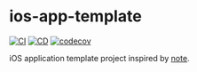 # ios-app-template

[![CI](https://github.com/mt-hodaka/ios-app-template/actions/workflows/ci.yml/badge.svg)](https://github.com/mt-hodaka/ios-app-template/actions/workflows/ci.yml)
[![CD](https://github.com/mt-hodaka/ios-app-template/actions/workflows/cd.yml/badge.svg)](https://github.com/mt-hodaka/ios-app-template/actions/workflows/cd.yml)
[![codecov](https://codecov.io/gh/mt-hodaka/ios-app-template/branch/main/graph/badge.svg?token=iHNyI8rYXu)](https://codecov.io/gh/mt-hodaka/ios-app-template)

iOS application template project inspired by [note](https://www.notion.so/Swift-PM-Build-Configuration-4f14ceac795a4338a5a44748adfeaa40).
